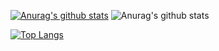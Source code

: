 [![Anurag's github stats](https://github-readme-stats.vercel.app/api?username=imjee)](https://github.com/anuraghazra/github-readme-stats)
![Anurag's github stats](https://github-readme-stats.vercel.app/api?username=anuraghazra&show_icons=true&theme=dracula)

[![Top Langs](https://github-readme-stats.vercel.app/api/top-langs/?username=imjee&exclude_repo=github-readme-stats,imjee.github.io)](https://github.com/anuraghazra/github-readme-stats)

